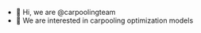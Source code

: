 - 👋 Hi, we are @carpoolingteam
- 👀 We are interested in carpooling optimization models

<!---
carpoolingteam/carpoolingteam is a ✨ special ✨ repository because its `README.md` (this file) appears on your GitHub profile.
You can click the Preview link to take a look at your changes.
--->
